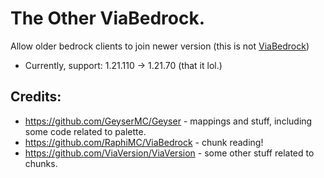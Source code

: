 # The Other ViaBedrock.
Allow older bedrock clients to join newer version (this is not [ViaBedrock](https://github.com/RaphiMC/ViaBedrock))
- Currently, support: 1.21.110 -> 1.21.70 (that it lol.)

## Credits:
- https://github.com/GeyserMC/Geyser - mappings and stuff, including some code related to palette.
- https://github.com/RaphiMC/ViaBedrock - chunk reading!
- https://github.com/ViaVersion/ViaVersion - some other stuff related to chunks.